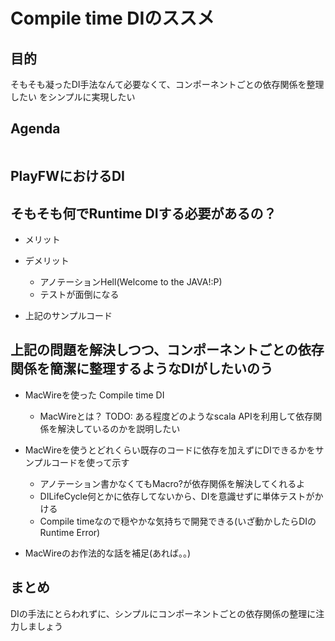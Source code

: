 # Compile time DIのススメ

## 目的
そもそも凝ったDI手法なんて必要なくて、コンポーネントごとの依存関係を整理したい
をシンプルに実現したい

## Agenda 
```
```

## PlayFWにおけるDI

## そもそも何でRuntime DIする必要があるの？
- メリット
- デメリット 
  - アノテーションHell(Welcome to the JAVA!:P)
  - テストが面倒になる

- 上記のサンプルコード

## 上記の問題を解決しつつ、コンポーネントごとの依存関係を簡潔に整理するようなDIがしたいのう
- MacWireを使った Compile time DI
  - MacWireとは？
    TODO: ある程度どのようなscala APIを利用して依存関係を解決しているのかを説明したい
    
- MacWireを使うとどれくらい既存のコードに依存を加えずにDIできるかをサンプルコードを使って示す
  - アノテーション書かなくてもMacro?が依存関係を解決してくれるよ
  - DILifeCycle何とかに依存してないから、DIを意識せずに単体テストがかける
  - Compile timeなので穏やかな気持ちで開発できる(いざ動かしたらDIのRuntime Error)

- MacWireのお作法的な話を補足(あれば。。)


## まとめ
DIの手法にとらわれずに、シンプルにコンポーネントごとの依存関係の整理に注力しましょう

